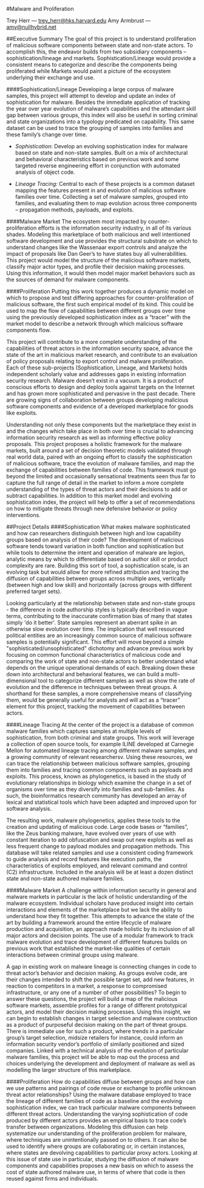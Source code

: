 #Malware and Proliferation

Trey Herr — trey_herr@hks.harvard.edu
Amy Armbrust — amy@nullhybrid.net  

##Executive Summary
The goal of this project is to understand proliferation of malicious software components between state and non-state actors. To accomplish this, the endeavor builds from two subsidiary components – sophistication/lineage and markets. Sophistication/Lineage would provide a consistent means to categorize and describe the components being proliferated while Markets would paint a picture of the ecosystem underlying their exchange and use. 

####Sophistication/Lineage
Developing a large corpus of malware samples, this project will attempt to develop and update an index of sophistication for malware. Besides the immediate application of tracking the year over year evolution of malware’s capabilities and the attendant skill gap between various groups, this index will also be useful in sorting criminal and state organizations into a typology predicated on capability. This same dataset can be used to trace the grouping of samples into families and these family’s change over time. 

- *Sophistication:*
   Develop an evolving sophistication index for malware based on state and non-state samples. Built on a mix of architectural and behavioral characteristics based on previous work and some targeted reverse engineering effort in conjunction with automated analysis of object code. 

- *Lineage Tracing:*
   Central to each of these projects is a common dataset mapping the features present in and evolution of malicious software families over time. Collecting a set of malware samples, grouped into families, and evaluating them to map evolution across three components – propagation methods, payloads, and exploits. 

####Malware Market
The ecosystem most impacted by counter-proliferation efforts is the information security industry, in all of its various shades. Modeling this marketplace of both malicious and well intentioned software development and use provides the structural substrate on which to understand changes like the Wassenaar export controls and analyze the impact of proposals like Dan Geer’s to have states buy all vulnerabilities. This project would model the structure of the malicious software markets, classify major actor types, and profile their decision making processes. Using this information, it would then model major market behaviors such as the sources of demand for malware components.

####Proliferation
Putting this work together produces a dynamic model on which to propose and test differing approaches for counter-proliferation of malicious software, the first such empirical model of its kind. This could be used to map the flow of capabilities between different groups over time using the previously developed sophistication index as a “tracer” with the market model to describe a network through which malicious software components flow.

This project will contribute to a more complete understanding of the capabilities of threat actors in the information security space, advance the state of the art in malicious market research, and contribute to an evaluation of policy proposals relating to export control and malware proliferation.  Each of these sub-projects (Sophistication, Lineage, and Markets) holds independent scholarly value and addresses gaps in existing information security research. 
Malware doesn’t exist in a vacuum.  It is a product of conscious efforts to design and deploy tools against targets on the Internet and has grown more sophisticated and pervasive in the past decade. There are growing signs of collaboration between groups developing malicious software components and evidence of a developed marketplace for goods like exploits.

Understanding not only these components but the marketplace they exist in and the changes which take place in both over time is crucial to advancing information security research as well as informing effective policy proposals. This project proposes a holistic framework for the malware markets, built around a set of decision theoretic models validated through real world data, paired with an ongoing effort to classify the sophistication of malicious software, trace the evolution of malware families, and map the exchange of capabilities between families of code. This framework must go beyond the limited and occasionally sensational treatments seen thus far to capture the full range of detail in the market to inform a more complete understanding of the types of threat actors and their decisions to add or subtract capabilities. In addition to this market model and evolving sophistication index, the project will help to offer a set of recommendations on how to mitigate threats through new defensive behavior or policy interventions.

##Project Details
####Sophistication
What makes malware sophisticated and how can researchers distinguish between high and low capability groups based on analysis of their code? The development of malicious software tends toward variation in both function and sophistication but while tools to determine the intent and operation of malware are legion, analytic means by which to differentiate based on author skill or product complexity are rare. Building this sort of tool, a sophistication scale, is an evolving task but would allow for more refined attribution and tracing the diffusion of capabilities between groups across multiple axes, vertically (between high and low skill) and horizontally (across groups with different preferred target sets). 

Looking particularly at the relationship between state and non-state groups - the difference in code authorship styles is typically described in vague terms, contributing to the inaccurate confirmation bias of many that states simply 'do it better'. State samples represent an aberrant spike in an otherwise slow evolution over time. The implication that well resourced political entities are an increasingly common source of malicious software samples is potentially significant. This effort will move beyond a simple "sophisticated/unsophisticated" dichotomy and advance previous work by focusing on common functional characteristics of malicious code and comparing the work of state and non-state actors to better understand what depends on the unique operational demands of each. Breaking down these down into architectural and behavioral features, we can build a multi-dimensional tool to categorize different samples as well as show the rate of evolution and the difference in techniques between threat groups. A shorthand for these samples, a more comprehensive means of classifying them, would be generally useful for analysts and will act as a “tracer” element for this project, tracking the movement of capabilities between actors.

####Lineage Tracing
At the center of the project is a database of common malware families which captures samples at multiple levels of sophistication, from both criminal and state groups. This work will leverage a collection of open source tools, for example ILINE developed at Carnegie Mellon for automated lineage tracing among different malware samples, and a growing community of relevant researchersv. Using these resources, we can trace the relationship between malicious software samples, grouping them into families and tracing common components such as payloads and exploits. This process, known as phylogenetics, is based in the study of evolutionary relationships in biology which examine the change in a set of organisms over time as they diversify into families and sub-families. As such, the bioinformatics research community has developed an array of lexical and statistical tools which have been adapted and improved upon for software analysis. 

The resulting work, malware phylogenetics, applies these tools to the creation and updating of malicious code. Large code bases or “families”, like the Zeus banking malware, have evolved over years of use with constant iteration to add obfuscation and swap out new exploits as well as less frequent change to payload modules and propagation methods. This database will take related samples and use a consistent coding framework to guide analysis and record features like execution paths, the characteristics of exploits employed, and relevant command and control (C2) infrastructure. Included in the analysis will be at least a dozen distinct state and non-state authored malware families. 

####Malware Market
A challenge within information security in general and malware markets in particular is the lack of holistic understanding of the malware ecosystem. Individual scholars have produced insight into certain  interactions and elements of the marketplace but we lack the ability to understand how they fit together. This attempts to advance the state of the art by building a framework around the entire lifecycle of malware production and acquisition, an approach made holistic by its inclusion of all major actors and decision points.  The use of a modular framework to track malware evolution and trace development of different features builds on previous work that established the market-like qualities of certain interactions between criminal groups using malware.

A gap in existing work on malware lineage is connecting changes in code to threat actor’s behavior and decision making. As groups evolve code, are their changes intended to shift the possible target set, add new features, in reaction to competitors in a market, a response to compromised infrastructure, or any one of a number of other possibilities? To begin to answer these questions, the project will build a map of the malicious software markets, assemble profiles for a range of different prototypical actors, and model their decision making processes. Using this insight, we can begin to establish changes in target selection and malware construction as a product of purposeful decision making on the part of threat groups. There is immediate use for such a product, where trends in a particular group’s target selection, midsize retailers for instance, could inform an information security vendor’s portfolio of similarly positioned and sized companies.  Linked with a technical analysis of the evolution of particular malware families, this project will be able to map out the process and choices underlying the development and deployment of malware as well as modelling the larger structure of this marketplace. 

####Proliferation
How do capabilities diffuse between groups and how can we use patterns and pairings of code reuse or exchange to profile unknown threat actor relationships? Using the malware database employed to trace the lineage of different families of code as a baseline and the evolving sophistication index, we can track particular malware components between different threat actors. Understanding the varying sophistication of code produced by different actors provides an empirical basis to trace code’s transfer between organizations. Modeling this diffusion can help systematize our understanding of the proliferation problem for malware, where techniques are unintentionally passed on to others. It can also be used to identify where groups are collaborating or, in certain instances, where states are devolving capabilities to particular proxy actors. Looking at this issue of state use in particular, studying the diffusion of malware components and capabilities proposes a new basis on which to assess the cost of state authored malware use, in terms of where that code is then reused against firms and individuals. 
